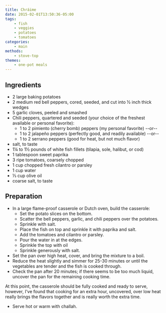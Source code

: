 ```yaml
---
title: Chráime
date: 2015-02-01T13:50:36-05:00
tags:
    - fish
    - veggies
    - potatoes
    - tomatoes
categories:
    - main
methods:
    - stove-top
themes:
    - one-pot meals
---
```


## Ingredients

-   2 large baking potatoes
-   2 medium red bell peppers, cored, seeded, and cut into ½ inch thick
    wedges
-   5 garlic cloves, peeled and smashed
-   Chili peppers, quartered and seeded (your choice of the freshest
    available or personal favorite):
    -   1 to 2 pimiento (cherry bomb) peppers (my personal favorite)
        --or--
    -   1 to 2 jalapeño peppers (perfectly good, and readily available)
        --or--
    -   1 to 2 serrano peppers (good for heat, but not much flavor)
-   salt, to taste
-   1¼ to 1½ pounds of white fish fillets (tilapia, sole, halibut, or
    cod)
-   1 tablespoon sweet paprika
-   3 ripe tomatoes, coarsely chopped
-   1 cup chopped fresh cilantro or parsley
-   1 cup water
-   ⅓ cup olive oil
-   coarse salt, to taste

## Preparation

-   In a large flame-proof casserole or Dutch oven, build the casserole:
    -   Set the potato slices on the bottom.
    -   Scatter the bell peppers, garlic, and chili peppers over the
        potatoes.
    -   Sprinkle with salt.
    -   Place the fish on top and sprinkle it with paprika and salt.
    -   Add the tomatoes and cilantro or parsley.
    -   Pour the water in at the edges.
    -   Sprinkle the top with oil
    -   Sprinkle generously with salt.
-   Set the pan over high heat, cover, and bring the mixture to a boil.
-   Reduce the heat slightly and simmer for 25-30 minutes or until the
    vegetables are tender and the fish is cooked through.
-   Check the pan after 20 minutes; if there seems to be too much
    liquid, uncover the pan for the remaining cooking time.

At this point, the casserole should be fully cooked and ready to serve,
however, I've found that cooking for an extra hour, uncovered, over low
heat really brings the flavors together and is really worth the extra
time.

-   Serve hot or warm with challah.

